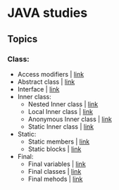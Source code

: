 # JAVA studies

## Topics
### Class:
* Access modifiers | [link](https://github.com/HunorVadaszPerhat/java-studies/tree/main/access_modifiers)
* Abstract class | [link](https://github.com/HunorVadaszPerhat/java-studies/tree/main/abstract_class)
* Interface | [link](https://github.com/HunorVadaszPerhat/java-studies/tree/main/interface)
* Inner class:
  * Nested Inner class | [link](https://github.com/HunorVadaszPerhat/java-studies/tree/main/inner_class/nested_inner_class)
  * Local Inner class | [link](https://github.com/HunorVadaszPerhat/java-studies/tree/main/inner_class/local_inner_class)
  * Anonymous Inner class | [link](https://github.com/HunorVadaszPerhat/java-studies/tree/main/inner_class/anonymous_inner_class)
  * Static Inner class | [link](https://github.com/HunorVadaszPerhat/java-studies/tree/main/inner_class/static_inner_class)
* Static:
  * Static members | [link](https://github.com/HunorVadaszPerhat/java-studies/tree/main/static/static_members)
  * Static blocks | [link](https://github.com/HunorVadaszPerhat/java-studies/tree/main/static/static_block)
* Final:
  * Final variables | [link](https://github.com/HunorVadaszPerhat/java-studies/tree/main/final/final_variables)
  * Final classes | [link](https://github.com/HunorVadaszPerhat/java-studies/tree/main/final/final_class)
  * Final mehods | [link](https://github.com/HunorVadaszPerhat/java-studies/tree/main/final/final_methods)

